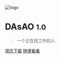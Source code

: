![logo](_media/icon.svg)

# DAsAO <small>1.0</small>

> 一个正在找工作的人.



[简历下载](https://baidu.com/)
[随便看看](#努力做一个好人)
